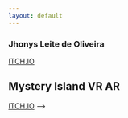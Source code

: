 ```yaml
---
layout: default
---
```


### Jhonys Leite de Oliveira ###

<!-- # Game Development

## Shroom Shooter

[ITCH.IO](https://jhonysoliveira.itch.io/shroom-shooter)

## Armoni

#<!-- ![Armoni](/assets/assets/images/game_development/armoni.jpg) -->

[ITCH.IO](https://jhonysoliveira.itch.io/armoni)

## Mystery Island VR AR

[ITCH.IO](https://jhonysoliveira.itch.io/mystery-island) -->

